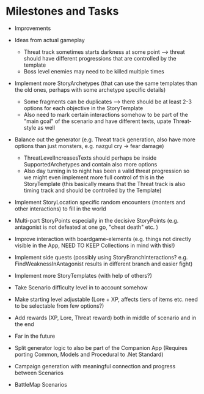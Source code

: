 ﻿# Milestones and Tasks
- Improvements 
 - Ideas from actual gameplay
   - Threat track sometimes starts darkness at some point --> threat should have different progressions that are controlled by the template
   - Boss level enemies may need to be killed multiple times
 - Implement more StoryArchetypes (that can use the same templates than the old ones, perhaps with some archetype specific details)
   - Some fragments can be duplicates --> there should be at least 2-3 options for each objective in the StoryTemplate
   - Also need to mark certain interactions somehow to be part of the "main goal" of the scenario and have different texts, upate Threat-style as well
 - Balance out the generator (e.g. Threat track generation, also have more options than just monsters, e.g. nazgul cry -> fear damage)
   - ThreatLevelIncreasesTexts should perhaps be inside SupportedArchetypes and contain also more options
   - Also day turning in to night has been a valid threat progression so we might even implement more full control of this in the StoryTemplate
     (this basically means that the Threat track is also timing track and should be controlled by the Template)
 - Implement StoryLocation specific random encounters (monters and other interactions) to fill in the world
 - Multi-part StoryPoints especially in the decisive StoryPoints (e.g. antagonist is not defeated at one go, "cheat death" etc. )
 - Improve interaction with boardgame-elements (e.g. things not directly visible in the App, NEED TO KEEP Collections in mind with this!) 
 - Implement side quests (possibly using StoryBranchInteractions? e.g. FindWeaknessInAntagonist results in different branch and easier fight)
 - Implement more StoryTemplates (with help of others?)
 - Take Scenario difficulty level in to account somehow
 - Make starting level adjustable (Lore + XP, affects tiers of items etc. need to be selectable from few options?)
 - Add rewards (XP, Lore, Threat reward) both in middle of scenario and in the end
 
- Far in the future
 - Split generator logic to also be part of the Companion App (Requires porting Common, Models and Procedural to .Net Standard)	
 - Campaign generation with meaningful connection and progress between Scenarios
 - BattleMap Scenarios